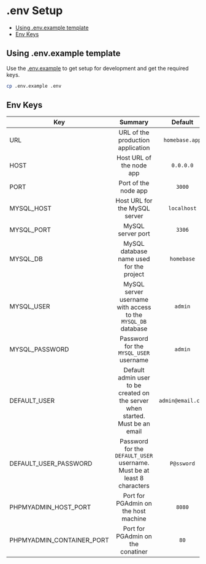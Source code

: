 # .env Setup

- [Using .env.example template](#using-.env.example-template)
- [Env Keys](#env-keys)

## Using .env.example template

Use the [.env.example](../../.env.example) to get setup for development and get the required keys.

```bash
cp .env.example .env
```

## Env Keys

| Key | Summary | Default |
| --- |:-------:|:-------:|
| URL | URL of the production application | `homebase.app` |
| HOST | Host URL of the node app | `0.0.0.0` |
| PORT | Port of the node app | `3000` |
| MYSQL_HOST | Host URL for the MySQL server | `localhost` |
| MYSQL_PORT | MySQL server port | `3306` |
| MYSQL_DB | MySQL database name used for the project | `homebase` |
| MYSQL_USER | MySQL server username with access to the `MYSQL_DB` database | `admin` |
| MYSQL_PASSWORD | Password for the `MYSQL_USER` username | `admin` |
| DEFAULT_USER | Default admin user to be created on the server when started. Must be an email | `admin@email.com` |
| DEFAULT_USER_PASSWORD | Password for the `DEFAULT_USER` username. Must be at least 8 characters | `P@ssword` |
| PHPMYADMIN_HOST_PORT | Port for PGAdmin on the host machine | `8080` |
| PHPMYADMIN_CONTAINER_PORT | Port for PGAdmin on the conatiner | `80` |
